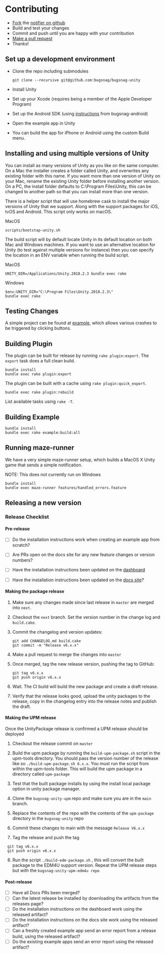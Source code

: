 
# Contributing

- [Fork](https://help.github.com/articles/fork-a-repo) the [notifier on github](https://github.com/bugsnag/bugsnag-android)
- Build and test your changes
- Commit and push until you are happy with your contribution
- [Make a pull request](https://help.github.com/articles/using-pull-requests)
- Thanks!

## Set up a development environment

- Clone the repo including submodules

    ```
    git clone --recursive git@github.com:bugsnag/bugsnag-unity
    ```

- Install Unity
- Set up your Xcode (requires being a member of the Apple Developer Program)
- Set up the Android SDK (using [instructions](https://github.com/bugsnag/bugsnag-android/blob/master/CONTRIBUTING.md) from bugsnag-android)
- Open the example app in Unity
- You can build the app for iPhone or Android using the custom Build menu.

## Installing and using multiple versions of Unity

You can install as many versions of Unity as you like on the same computer. On a Mac the installer creates a folder 
called Unity, and overwrites any existing folder with this name. If you want more than one version of Unity on your Mac, 
rename the existing Unity folder before installing another version. On a PC, the install folder defaults to 
C:\Program Files\Unity, this can be changed to another path so that you can install more than one version.

There is a helper script that will use homebrew cask to install the major versions of Unity that we support. Along with 
the support packages for iOS, tvOS and Android. This script only works on macOS.

MacOS
```
scripts/bootstap-unity.sh
```

The build script will by default locate Unity in its default location on both Mac and Windows machines. If you want to 
use an alternative location for Unity (to test against multiple versions for instance) then you can specify the location 
in an ENV variable when running the build script.

MacOS
```
UNITY_DIR=/Applications/Unity.2018.2.3 bundle exec rake
```

Windows
```
$env:UNITY_DIR="C:\Program Files\Unity.2018.2.3\"
bundle exec rake
```

## Testing Changes

A simple project can be found at [example](https://github.com/bugsnag/bugsnag-unity/blob/master/example), which allows 
various crashes to be triggered by clicking buttons.

## Building Plugin

The plugin can be built for release by running `rake plugin:export`. The
`export` task does a full clean build.

```
bundle install
bundle exec rake plugin:export
```

The plugin can be built with a cache using `rake plugin:quick_export`.

```
bundle exec rake plugin:rebuild
```

List available tasks using `rake -T`.

## Building Example

```
bundle install
bundle exec rake example:build:all
```

## Running maze-runner

We have a very simple maze-runner setup, which builds a MacOS X Unity game that sends a simple notification.

NOTE: This does not currently run on Windows

```
bundle install
bundle exec maze-runner features/handled_errors.feature
```

## Releasing a new version

### Release Checklist

#### Pre-release

- [ ] Do the installation instructions work when creating an example app from scratch?
- [ ] Are PRs open on the docs site for any new feature changes or version numbers?
- [ ] Have the installation instructions been updated on the [dashboard](https://github.com/bugsnag/bugsnag-website/tree/master/app/views/dashboard/projects/install)
- [ ] Have the installation instructions been updated on the [docs site](https://github.com/bugsnag/docs.bugsnag.com)?


#### Making the package release

1. Make sure any changes made since last release in `master` are merged into `next`.

2. Checkout the `next` branch. Set the version number in the change log and `build.cake`.

3. Commit the changelog and version updates:

    ```
    git add CHANGELOG.md build.cake
    git commit -m "Release v6.x.x"
    ```
4. Make a pull request to merge the changes into `master`

5. Once merged, tag the new release version, pushing the tag to GitHub:

   ```
   git tag v6.x.x
   git push origin v6.x.x
   ```

6. Wait. The CI build will build the new package and create a draft release.

7. Verify that the release looks good, upload the unity packages to the release, copy in the changelog entry into the release notes and publish the draft.

#### Making the UPM release

Once the UnityPackage release is confirmed a UPM release should be deployed

1. Checkout the release commit on `master`

2. Build the upm package by running the `build-upm-package.sh` script in the upm-tools directory. You should pass the version number of the release like so `./build-upm-package.sh 6.x.x`. You must run the script from within the upm-tools folder. This will build the upm package in a directory called `upm-package`

3. Test that the built package installs by using the install local package option in unity package manager.

4. Clone the `bugsnag-unity-upm` repo and make sure you are in the `main` branch.

5. Replace the contents of the repo with the contents of the `upm-package` directory in the `bugsnag-unity` repo
6. Commit these changes to main with the message `Release V6.x.x`
7. Tag the release and push the tag
  ```
   git tag v6.x.x
   git push origin v6.x.x
   ```
8. Run the script `./build-edm-package.sh` , this will convert the built package to the EDM4U support version. Repeat the UPM release steps but with the `bugsnag-unity-upm-edm4u repo`

#### Post-release

- [ ] Have all Docs PRs been merged?
- [ ] Can the latest release be installed by downloading the artifacts from the releases page?
- [ ] Do the installation instructions on the dashboard work using the released artifact?
- [ ] Do the installation instructions on the docs site work using the released artifact?
- [ ] Can a freshly created example app send an error report from a release build, using the released artifact?
- [ ] Do the existing example apps send an error report using the released artifact?
